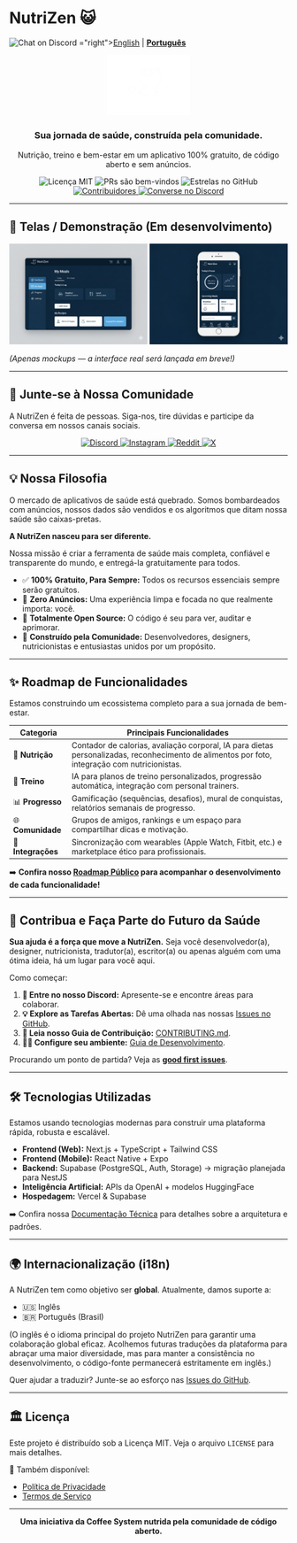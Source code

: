 # NutriZen 😺

<p al    <a href="https://discord.gg/fHB8xHYBvX">
        <img src="https://img.shields.io/discord/1418265631987466254?color=7289DA&label=Discord&logo=discord&logoColor=white" alt="Chat on Discord">
    </a>="right"><a href="README.md">English</a> | <a href="README.pt-BR.md"><strong>Português</strong></a></p>

<p align="center">
  <img src="https://raw.githubusercontent.com/Coffee-System/nutrizen/main/design/images/logo_3.png" alt="Logo da NutriZen" width="150"/>
</p>

<h3 align="center">Sua jornada de saúde, construída pela comunidade.</h3>

<p align="center">
  Nutrição, treino e bem-estar em um aplicativo 100% gratuito, de código aberto e sem anúncios.
</p>

<p align="center">
    <img src="https://img.shields.io/badge/license-MIT-blue.svg" alt="Licença MIT">
    <img src="https://img.shields.io/badge/PRs-welcome-brightgreen.svg" alt="PRs são bem-vindos">
    <img src="https://img.shields.io/github/stars/Coffee-System/nutrizen?style=social" alt="Estrelas no GitHub">
    <a href="https://github.com/Coffee-System/nutrizen/graphs/contributors">
        <img src="https://img.shields.io/github/contributors/Coffee-System/nutrizen.svg" alt="Contribuidores">
    </a>
    <a href="https://discord.gg/VpmkEKMa7D">
        <img src="https://img.shields.io/discord/1418265631987466254?color=7289DA&label=Discord&logo=discord&logoColor=white" alt="Converse no Discord">
    </a>
</p>

---

## 📸 Telas / Demonstração (Em desenvolvimento)

<p align="center">
  <img src="design/images/demo_1.png" width="250" alt="Tela de demonstração do NutriZen"/>
  <img src="design/images/demo_2.png" width="250" alt="Tela de demonstração do NutriZen"/>
</p>

_(Apenas mockups — a interface real será lançada em breve!)_

---

## 💬 Junte-se à Nossa Comunidade

A NutriZen é feita de pessoas. Siga-nos, tire dúvidas e participe da conversa em nossos canais sociais.

<p align="center">
  <a href="https://discord.gg/fHB8xHYBvX">
    <img src="https://img.shields.io/badge/Discord-7289DA?style=for-the-badge&logo=discord&logoColor=white" alt="Discord">
  </a>
  <a href="https://www.instagram.com/nutrizenappofficial/">
    <img src="https://img.shields.io/badge/Instagram-E4405F?style=for-the-badge&logo=instagram&logoColor=white" alt="Instagram">
  </a>
  <a href="https://www.reddit.com/r/NutrizenApp">
    <img src="https://img.shields.io/badge/Reddit-FF4500?style=for-the-badge&logo=reddit&logoColor=white" alt="Reddit">
  </a>
  <a href="https://x.com/nutrizenapp">
    <img src="https://img.shields.io/badge/X-000000?style=for-the-badge&logo=X&logoColor=white" alt="X">
  </a>
</p>

---

## 💡 Nossa Filosofia

O mercado de aplicativos de saúde está quebrado. Somos bombardeados com anúncios, nossos dados são vendidos e os algoritmos que ditam nossa saúde são caixas-pretas.

**A NutriZen nasceu para ser diferente.**

Nossa missão é criar a ferramenta de saúde mais completa, confiável e transparente do mundo, e entregá-la gratuitamente para todos.

- ✅ **100% Gratuito, Para Sempre:** Todos os recursos essenciais sempre serão gratuitos.
- 📢 **Zero Anúncios:** Uma experiência limpa e focada no que realmente importa: você.
- 📖 **Totalmente Open Source:** O código é seu para ver, auditar e aprimorar.
- 🤝 **Construído pela Comunidade:** Desenvolvedores, designers, nutricionistas e entusiastas unidos por um propósito.

---

## ✨ Roadmap de Funcionalidades

Estamos construindo um ecossistema completo para a sua jornada de bem-estar.

| Categoria          | Principais Funcionalidades                                                                                                                    |
| ------------------ | --------------------------------------------------------------------------------------------------------------------------------------------- |
| 🥗 **Nutrição**    | Contador de calorias, avaliação corporal, IA para dietas personalizadas, reconhecimento de alimentos por foto, integração com nutricionistas. |
| 💪 **Treino**      | IA para planos de treino personalizados, progressão automática, integração com personal trainers.                                             |
| 📊 **Progresso**   | Gamificação (sequências, desafios), mural de conquistas, relatórios semanais de progresso.                                                    |
| 🌐 **Comunidade**  | Grupos de amigos, rankings e um espaço para compartilhar dicas e motivação.                                                                   |
| 🔗 **Integrações** | Sincronização com wearables (Apple Watch, Fitbit, etc.) e marketplace ético para profissionais.                                               |

➡️ **Confira nosso [Roadmap Público](https://github.com/orgs/Coffee-System/projects/1/views/1) para acompanhar o desenvolvimento de cada funcionalidade!**

---

## 🚀 Contribua e Faça Parte do Futuro da Saúde

**Sua ajuda é a força que move a NutriZen.** Seja você desenvolvedor(a), designer, nutricionista, tradutor(a), escritor(a) ou apenas alguém com uma ótima ideia, há um lugar para você aqui.

Como começar:

1.  **💬 Entre no nosso Discord:** Apresente-se e encontre áreas para colaborar.
2.  **💡 Explore as Tarefas Abertas:** Dê uma olhada nas nossas [Issues no GitHub](https://github.com/Coffee-System/nutrizen/issues).
3.  **📖 Leia nosso Guia de Contribuição:** [CONTRIBUTING.md](CONTRIBUTING.md).
4.  **👨‍💻 Configure seu ambiente:** [Guia de Desenvolvimento](DEVELOPMENT.md).

Procurando um ponto de partida? Veja as [**good first issues**](https://github.com/Coffee-System/nutrizen/labels/good%20first%20issue).

---

## 🛠️ Tecnologias Utilizadas

Estamos usando tecnologias modernas para construir uma plataforma rápida, robusta e escalável.

- **Frontend (Web):** Next.js + TypeScript + Tailwind CSS
- **Frontend (Mobile):** React Native + Expo
- **Backend:** Supabase (PostgreSQL, Auth, Storage) → migração planejada para NestJS
- **Inteligência Artificial:** APIs da OpenAI + modelos HuggingFace
- **Hospedagem:** Vercel & Supabase

➡️ Confira nossa [Documentação Técnica](/docs) para detalhes sobre a arquitetura e padrões.

---

## 🌍 Internacionalização (i18n)

A NutriZen tem como objetivo ser **global**.
Atualmente, damos suporte a:

- 🇺🇸 Inglês
- 🇧🇷 Português (Brasil)

(O inglês é o idioma principal do projeto NutriZen para garantir uma colaboração global eficaz. Acolhemos futuras traduções da plataforma para abraçar uma maior diversidade, mas para manter a consistência no desenvolvimento, o código-fonte permanecerá estritamente em inglês.)

Quer ajudar a traduzir? Junte-se ao esforço nas [Issues do GitHub](https://github.com/Coffee-System/nutrizen/issues).

---

## 🏛️ Licença

Este projeto é distribuído sob a Licença MIT. Veja o arquivo `LICENSE` para mais detalhes.

📄 Também disponível:

- [Política de Privacidade](legal/PRIVACY_POLICY.md)
- [Termos de Serviço](legal/TERMS_OF_SERVICE.md)

---

<p align="center">
  <strong>Uma iniciativa da Coffee System nutrida pela comunidade de código aberto.</strong>
</p>

